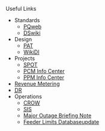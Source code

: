 Useful Links

*   Standards
    *   [<abbr title="Power Quality">PQ</abbr>web](http://pq.bchydro.bc.ca/index.php)
    *   [<abbr title="Distribution Standards">DS</abbr>wiki](http://edmbchwiki1/dist/standards/index.php/Main_Page)
*   Design
    *   [<abbr title="Planet Alteration Tracking">PAT</abbr>](https://kdcbchpoweb2.bchydro.bc.ca:7004/pat/)
    *   [Wiki<abbr title="Distribution Instructions">DI</abbr>](http://edmbchwiki1/di/index.php/Main_Page)
*   Projects
    *   [<abbr title="Strategic Portfolio Optimization Tool">SPOT</abbr>](http://kdcssweb1/fetbch/usr/userindex.aspx)
    *   [<abbr title="Program &amp; Contract Management">PCM</abbr> Info Center](https://edmppmprt1.bchydro.bc.ca/pcm_ic/pcmic.htm)
    *   [<abbr title="Project &amp; Portfolio Management">PPM</abbr>&nbsp;Info Center​](https://edmppmprt1.bchydro.bc.ca/ppmic/_ppmic_home.htm)​
*   [Revenue Metering​](https://hw.bchydro.bc.ca/basicpage/Revenue-Metering)
*   [<abbr title="Distribution Request">DR</abbr>](https://hydroshare.bchydro.bc.ca/workgroup/d_requests/Lists/Contacts/AllItems.aspx)
*   Operations
    *   [<abbr title="Control Room Operations Window">CROW</abbr>](http://crwbchprweb01/crow/Logging/log_index.aspx)
    *   [<abbr title="Site Information System">SIS</abbr>](http://w3ecm/sis/)
    *   [Major Outage Briefing Note](file:///J:/Engineering/Distribution/1%20Reporting/10000%20Customer%20Hours%20Lost%20Reports)
    *   [Feeder Limits Database<update date="2024-11-29">update</update>](https://hydroshare.bchydro.bc.ca/sites/doperation/SitePages/Home.aspx)